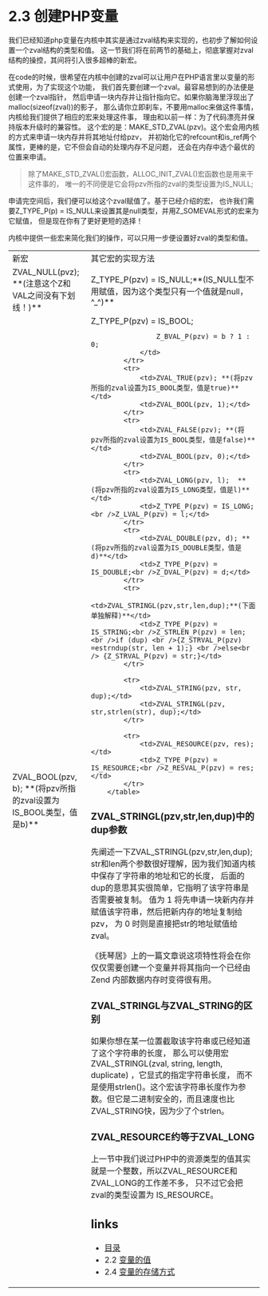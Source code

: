 # 2.3 创建PHP变量 

我们已经知道php变量在内核中其实是通过zval结构来实现的，也初步了解如何设置一个zval结构的类型和值。
这一节我们将在前两节的基础上，彻底掌握对zval结构的操控，其间将引入很多超棒的新宏。

在code的时候，很希望在内核中创建的zval可以让用户在PHP语言里以变量的形式使用，为了实现这个功能，
我们首先要创建一个zval。最容易想到的办法便是创建一个zval指针，
然后申请一块内存并让指针指向它。如果你脑海里浮现出了malloc(sizeof(zval))的影子，
那么请你立即刹车，不要用malloc来做这件事情，内核给我们提供了相应的宏来处理这件事，
理由和以前一样：为了代码漂亮并保持版本升级时的兼容性。
这个宏的是：MAKE_STD_ZVAL(pzv)。这个宏会用内核的方式来申请一块内存并将其地址付给pzv，
并初始化它的refcount和is_ref两个属性，更棒的是，它不但会自动的处理内存不足问题，
还会在内存中选个最优的位置来申请。

> 除了MAKE_STD_ZVAL()宏函数，ALLOC_INIT_ZVAL()宏函数也是用来干这件事的，
> 唯一的不同便是它会将pzv所指的zval的类型设置为IS_NULL;

申请完空间后，我们便可以给这个zval赋值了。基于已经介绍的宏，
也许我们需要Z_TYPE_P(p) = IS_NULL来设置其是null类型，并用Z_SOMEVAL形式的宏来为它赋值，
但是现在你有了更好更短的选择！

内核中提供一些宏来简化我们的操作，可以只用一步便设置好zval的类型和值。
<table>
			<tr>
				<td>新宏</td>
				<td>其它宏的实现方法</td>
			</tr>
			<tr>
				<td>ZVAL_NULL(pvz); **(注意这个Z和VAL之间没有下划线！)**</td>
				<td>Z_TYPE_P(pzv) = IS_NULL;**(IS_NULL型不用赋值，因为这个类型只有一个值就是null，^_^)**</td>
			</tr>
			<tr>
				<td>ZVAL_BOOL(pzv, b); **(将pzv所指的zval设置为IS_BOOL类型，值是b)**</td>
				<td>
                    Z_TYPE_P(pzv) = IS_BOOL;
                
                    Z_BVAL_P(pzv) = b ? 1 : 0;
                </td>
			</tr>
			<tr>
				<td>ZVAL_TRUE(pzv); **(将pzv所指的zval设置为IS_BOOL类型，值是true)**</td>
				<td>ZVAL_BOOL(pzv, 1);</td>
			</tr>
			<tr>
				<td>ZVAL_FALSE(pzv); **(将pzv所指的zval设置为IS_BOOL类型，值是false)**</td>
				<td>ZVAL_BOOL(pzv, 0);</td>
			</tr>
			<tr>
				<td>ZVAL_LONG(pzv, l);  **(将pzv所指的zval设置为IS_LONG类型，值是l)**</td>
				<td>Z_TYPE_P(pzv) = IS_LONG;<br />Z_LVAL_P(pzv) = l;</td>
			</tr>
			<tr>
				<td>ZVAL_DOUBLE(pzv, d); **(将pzv所指的zval设置为IS_DOUBLE类型，值是d)**</td>
				<td>Z_TYPE_P(pzv) = IS_DOUBLE;<br />Z_DVAL_P(pzv) = d;</td>
			</tr>
			<tr>
				<td>ZVAL_STRINGL(pzv,str,len,dup);**(下面单独解释)**</td>
				<td>Z_TYPE_P(pzv) = IS_STRING;<br />Z_STRLEN_P(pzv) = len;<br />if (dup) <br />{Z_STRVAL_P(pzv) =estrndup(str, len + 1);} <br />else<br /> {Z_STRVAL_P(pzv) = str;}</td>
			</tr>
			
			<tr>
				<td>ZVAL_STRING(pzv, str, dup);</td>
				<td>ZVAL_STRINGL(pzv, str,strlen(str), dup);</td>
			</tr>
			
			<tr>
				<td>ZVAL_RESOURCE(pzv, res);</td>
				<td>Z_TYPE_P(pzv) = IS_RESOURCE;<br />Z_RESVAL_P(pzv) = res;</td>
			</tr>			
		</table>


### ZVAL_STRINGL(pzv,str,len,dup)中的dup参数

先阐述一下ZVAL_STRINGL(pzv,str,len,dup); 
str和len两个参数很好理解，因为我们知道内核中保存了字符串的地址和它的长度，
后面的dup的意思其实很简单，它指明了该字符串是否需要被复制。
值为 1 将先申请一块新内存并赋值该字符串，然后把新内存的地址复制给pzv，
为 0 时则是直接把str的地址赋值给zval。

《抚琴居》上的一篇文章说这项特性将会在你仅仅需要创建一个变量并将其指向一个已经由 Zend 内部数据内存时变得很有用。

### ZVAL_STRINGL与ZVAL_STRING的区别

如果你想在某一位置截取该字符串或已经知道了这个字符串的长度，
那么可以使用宏 ZVAL_STRINGL(zval, string, length, duplicate) ，它显式的指定字符串长度，
而不是使用strlen()。这个宏该字符串长度作为参数。但它是二进制安全的，而且速度也比ZVAL_STRING快，因为少了个strlen。

### ZVAL_RESOURCE约等于ZVAL_LONG
上一节中我们说过PHP中的资源类型的值其实就是一个整数，所以ZVAL_RESOURCE和ZVAL_LONG的工作差不多，
只不过它会把zval的类型设置为 IS_RESOURCE。


## links
   * [目录](<preface.md>)
   * 2.2 [变量的值](<2.2.md>)
   * 2.4 [变量的存储方式](<2.4.md>)


